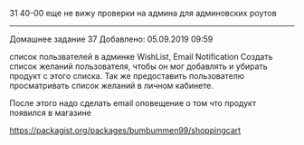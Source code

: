 31
40-00
еще не вижу проверки на админа для админовских роутов

------------------------------------------------------

Домашнее задание 37
Добавлено: 05.09.2019 09:59

список пользвателей в админке
WishList, Email Notification
Создать список желаний пользователя, 
чтобы он мог добавлять и убирать продукт с этого списка. 
Так же предоставить пользователю просматривать 
список желаний в личном кабинете.

После этого надо сделать email оповещение о том что продукт появился в магазине

https://packagist.org/packages/bumbummen99/shoppingcart


